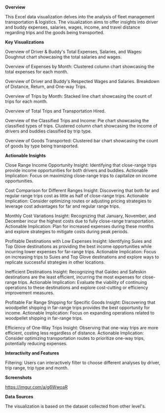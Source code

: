 **Overview**

This Excel data visualization delves into the analysis of fleet management transportation & logistics. The visualization aims to offer insights into driver and buddy expenses, salaries, wages, income, and travel distance regarding trips and the goods being transported.

**Key Visualizations**

Overview of Driver & Buddy's Total Expenses, Salaries, and Wages:
Doughnut chart showcasing the total salaries and wages.

Overview of Expenses by Month:
Clustered column chart showcasing the total expenses for each month.

Overview of Driver and Buddy's Respected Wages and Salaries.
Breakdown of Distance, Return, and One-way Trips.

Overview of Trips by Month:
Stacked line chart showcasing the count of trips for each month.

Overview of Total Trips and Transportation Hired.

Overview of the Classified Trips and Income:
Pie chart showcasing the classified types of trips.
Clustered column chart showcasing the income of drivers and buddies classified by trip type.

Overview of Goods Transported:
Clustered bar chart showcasing the count of goods by type being transported.

**Actionable Insights**

Close Range Income Opportunity
Insight: Identifying that close-range trips provide income opportunities for both drivers and buddies.
Actionable Implication: Focus on maximizing close-range trips to capitalize on income opportunities.

Cost Comparison for Different Ranges
Insight: Discovering that both far and regular range trips cost as little as half of close-range trips.
Actionable Implication: Consider optimizing routes or adjusting pricing strategies to leverage cost advantages for far and regular range trips.

Monthly Cost Variations
Insight: Recognizing that January, November, and December incur the highest costs due to fully close-range transportation.
Actionable Implication: Plan for increased expenses during these months and explore strategies to mitigate costs during peak periods.

Profitable Destinations with Low Expenses
Insight: Identifying Suies and Top Glove destinations as providing the best income opportunities while incurring lower expenses for far-range trips.
Actionable Implication: Focus on increasing trips to Suies and Top Glove destinations and explore ways to replicate successful strategies in other locations.

Inefficient Destinations
Insight: Recognizing that Gaidec and Safeskin destinations are the least efficient, incurring the most expenses for close-range trips.
Actionable Implication: Evaluate the viability of continuing operations to these destinations and explore cost-cutting or efficiency improvement measures.

Profitable Far Range Shipping for Specific Goods
Insight: Discovering that woodpellet shipping in far-range trips provides the best opportunity for income.
Actionable Implication: Focus on expanding operations related to woodpellet shipping in far-range trips.

Efficiency of One-Way Trips
Insight: Observing that one-way trips are more efficient, costing less regardless of distance.
Actionable Implication: Consider optimizing transportation routes to prioritize one-way trips, potentially reducing expenses.

**Interactivity and Features**

Filtering:
Users can interactively filter to choose different analyses by driver, trip range, trip type and month.

**Screenshots**

https://imgur.com/a/g6WwoaR

**Data Sources**

The visualization is based on the dataset collected from other level's.


